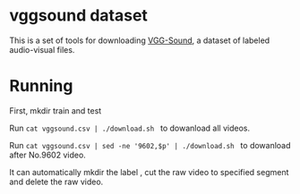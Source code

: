 # vggsound dataset

This is a set of tools for downloading [VGG-Sound](https://www.robots.ox.ac.uk/~vgg/data/vggsound/), a dataset of labeled audio-visual files.

# Running
First, mkdir train and test

Run ```cat vggsound.csv | ./download.sh ``` to dowanload all videos.

Run ```cat vggsound.csv | sed -ne '9602,$p' | ./download.sh ``` to dowanload after No.9602 video.

It can automatically mkdir the label , cut the raw video to specified segment and delete the raw video.
